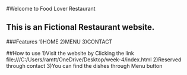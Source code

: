 #Welcome to Food Lover Restaurant
## This is an Fictional Restaurant website.

###Features
1)HOME
2)MENU
3)CONTACT

##How to use
1)Visit the website by Clicking the link file:///C:/Users/ramtt/OneDrive/Desktop/week-4/index.html
2)Reserved through contact
3)You can find the dishes through Menu button
